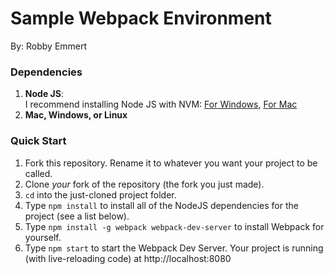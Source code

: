 # Sample Webpack Environment
By: Robby Emmert

### Dependencies  
1. **Node JS**:  
I recommend installing Node JS with NVM: [For Windows](https://github.com/coreybutler/nvm-windows), [For Mac](https://github.com/creationix/nvm)  
2. **Mac, Windows, or Linux**  

### Quick Start
1. Fork this repository.  Rename it to whatever you want your project to be called.
2. Clone *your* fork of the repository (the fork you just made).
3. `cd` into the just-cloned project folder.
4. Type `npm install` to install all of the NodeJS dependencies for the project (see a list below).
5. Type `npm install -g webpack webpack-dev-server` to install Webpack for yourself.
6. Type `npm start` to start the Webpack Dev Server.  Your project is running (with live-reloading code) at http://localhost:8080
